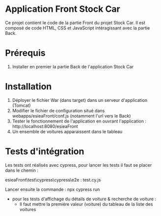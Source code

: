# Application Front Stock Car
Ce projet contient le code de la partie Front du projet Stock Car. Il est composé de code HTML, CSS et JavaScript intéragissant avec la partie Back.

# Prérequis
1. Installer en premier la partie Back de l'application Stock Car

# Installation

1. Déployer le fichier War (dans target) dans un serveur d'application (Tomcat)
2. Modifier le fichier de configuration situé dans webapps/esieaFront/conf.js (notamment l'url vers le Back)
3. Tester le fonctionnement de l'application en ouvrant l'application : http://localhost:8080/esieaFront
4. Un ensemble de voitures apparaissent dans le tableau

# Tests d'intégration 
Les tests ont réalisés avec cypress, pour lancer les tests il faut se placer dans le chemin :

esieaFront\test\cypress\cypress\e2e : test.cy.js

Lancer ensuite la commande : npx cypress run 

* pour les tests d'affichage du détails de voiture & recherche de voiture :
  - Il faut mettre la premiére valeur (voiture) du tableau de la liste des voitures

